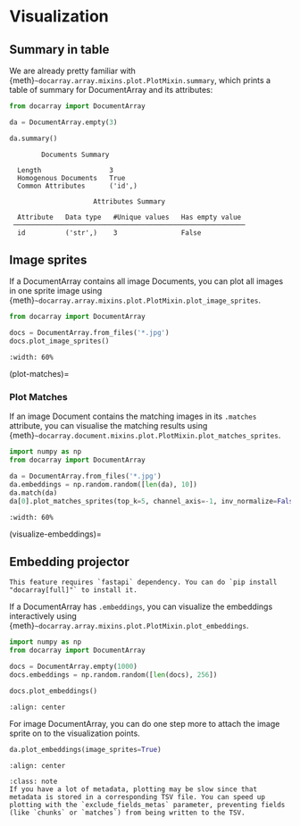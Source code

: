 # Visualization

## Summary in table

We are already pretty familiar with {meth}`~docarray.array.mixins.plot.PlotMixin.summary`, which prints a table of summary for DocumentArray and its attributes:

```python
from docarray import DocumentArray

da = DocumentArray.empty(3)

da.summary()
```

```text
        Documents Summary         
                                  
  Length                 3        
  Homogenous Documents   True     
  Common Attributes      ('id',)  
                                  
                     Attributes Summary                     
                                                            
  Attribute   Data type   #Unique values   Has empty value  
 ────────────────────────────────────────────────────────── 
  id          ('str',)    3                False            
```

## Image sprites

If a DocumentArray contains all image Documents, you can plot all images in one sprite image using {meth}`~docarray.array.mixins.plot.PlotMixin.plot_image_sprites`.

```python
from docarray import DocumentArray

docs = DocumentArray.from_files('*.jpg')
docs.plot_image_sprites()
```

```{figure} images/sprite-image.png
:width: 60%
```
(plot-matches)=
### Plot Matches

If an image Document contains the matching images in its `.matches` attribute, you can visualise the matching results using {meth}`~docarray.document.mixins.plot.PlotMixin.plot_matches_sprites`.

```python
import numpy as np
from docarray import DocumentArray

da = DocumentArray.from_files('*.jpg')
da.embeddings = np.random.random([len(da), 10])
da.match(da)
da[0].plot_matches_sprites(top_k=5, channel_axis=-1, inv_normalize=False)
```

```{figure} images/sprite-match.png
:width: 60%
```

(visualize-embeddings)=
## Embedding projector

```{important}
This feature requires `fastapi` dependency. You can do `pip install "docarray[full]"` to install it.
```

If a DocumentArray has `.embeddings`, you can visualize the embeddings interactively using {meth}`~docarray.array.mixins.plot.PlotMixin.plot_embeddings`.

```python
import numpy as np
from docarray import DocumentArray

docs = DocumentArray.empty(1000)
docs.embeddings = np.random.random([len(docs), 256])

docs.plot_embeddings()
```

```{figure} images/embedding-projector-empty.gif
:align: center
```

For image DocumentArray, you can do one step more to attach the image sprite on to the visualization points.

```python
da.plot_embeddings(image_sprites=True)
```

```{figure} images/embedding-projector.gif
:align: center
```

````{admonition} Note
:class: note
If you have a lot of metadata, plotting may be slow since that metadata is stored in a corresponding TSV file. You can speed up plotting with the `exclude_fields_metas` parameter, preventing fields (like `chunks` or `matches`) from being written to the TSV.
````

